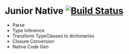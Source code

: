 # Junior Native [![Build Status](https://travis-ci.org/holoed/JuniorNative.svg?branch=master)](https://travis-ci.org/holoed/JuniorNative)

- Parse
- Type Inference
- Transform TypeClasses to dictionaries
- Closure Conversion
- Native Code Gen
